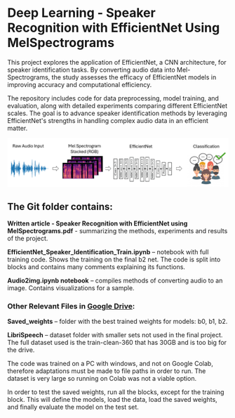# Deep Learning - Speaker Recognition with EfficientNet Using MelSpectrograms
This project explores the application of EfficientNet, a CNN architecture, for speaker identification tasks.
By converting audio data into Mel-Spectrograms, the study assesses the efficacy of EfficientNet models in improving accuracy and computational efficiency.

The repository includes code for data preprocessing, model training, and evaluation, along with detailed experiments comparing different EfficientNet scales.
The goal is to advance speaker identification methods by leveraging EfficientNet's strengths in handling complex audio data in an efficient matter.

![Project Overview](project%20overview.png)

## The Git folder contains:

**Written article - Speaker Recognition with EfficientNet using MelSpectrograms.pdf** - summarizing the methods, experiments and results of the project.

**EfficientNet_Speaker_Identification_Train.ipynb** – notebook with full training code. Shows
the training on the final b2 net. The code is split into blocks and contains many comments explaining
its functions.

**Audio2img.ipynb notebook** – compiles methods of converting audio to an image.
Contains visualizations for a sample.

### Other Relevant Files in [Google Drive](https://drive.google.com/drive/folders/1rCVFzIBS2zz7XPMqs6PcmatyaN0wL4qF?usp=drive_link):

**Saved_weights** – folder with the best trained weights for models: b0, b1, b2.

**LibriSpeech** – dataset folder with smaller sets not used in the final project. The full dataset used is
the train-clean-360 that has 30GB and is too big for the drive.

The code was trained on a PC with windows, and not on Google Colab, therefore adaptations must be
made to file paths in order to run. The dataset is very large so running on Colab was not a viable
option.

In order to test the saved weights, run all the blocks, except for the training block. This will define the
models, load the data, load the saved weights, and finally evaluate the model on the test set. 
